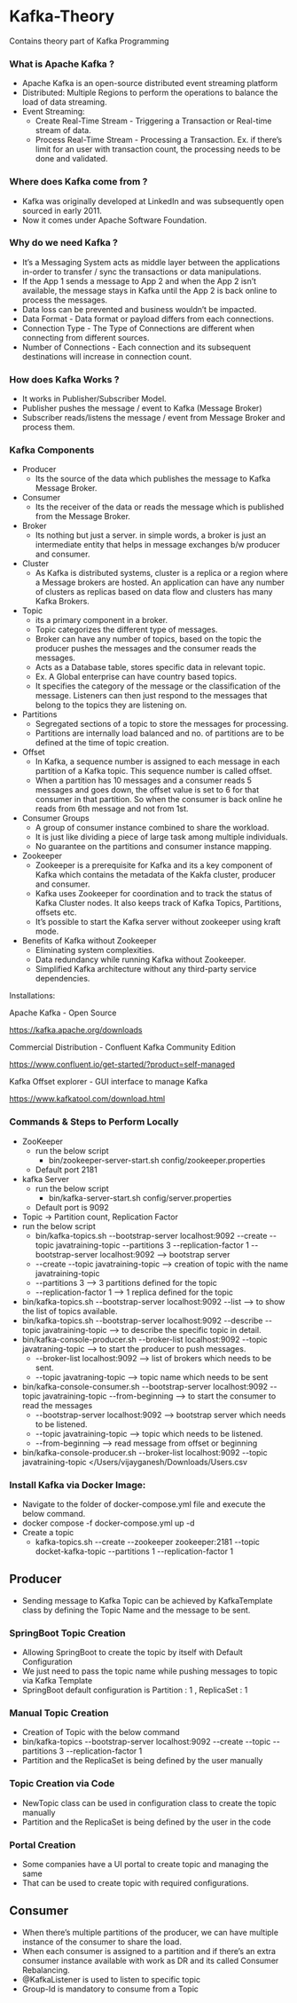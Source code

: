 # Kafka-Theory
Contains theory part of Kafka Programming

### What is Apache Kafka ?

- Apache Kafka is an open-source distributed event streaming platform
- Distributed: Multiple Regions to perform the operations to balance the load of data streaming.
- Event Streaming:
    - Create Real-Time Stream - Triggering a Transaction or Real-time stream of data.
    - Process Real-Time Stream - Processing a Transaction. Ex. if there’s limit for an user with transaction count, the processing needs to be done and validated.

### Where does Kafka come from ?

- Kafka was originally developed at LinkedIn and was subsequently open sourced in early 2011.
- Now it comes under Apache Software Foundation.

### Why do we need Kafka ?

- It’s a Messaging System acts as middle layer between the applications in-order to transfer / sync the transactions or data manipulations.
- If the App 1 sends a message to App 2 and when the App 2 isn’t available, the message stays in Kafka until the App 2 is back online to process the messages.
- Data loss can be prevented and business wouldn’t be impacted.
- Data Format - Data format or payload differs from each connections.
- Connection Type - The Type of Connections are different when connecting from different sources.
- Number of Connections - Each connection and its subsequent destinations will increase in connection count.

### How does Kafka Works ?

- It works in Publisher/Subscriber Model.
- Publisher pushes the message / event to Kafka (Message Broker)
- Subscriber reads/listens the message / event from Message Broker and process them.

### Kafka Components

- Producer
    - Its the source of the data which publishes the message to Kafka Message Broker.
- Consumer
    - Its the receiver of the data or reads the message which is published from the Message Broker.
- Broker
    - Its nothing but just a server. in simple words, a broker is just an intermediate entity that helps in message exchanges b/w producer and consumer.
- Cluster
    - As Kafka is distributed systems, cluster is a replica or a region where a Message brokers are hosted. An application can have any number of clusters as replicas based on data flow and clusters has many Kafka Brokers.
- Topic
    - its a primary component in a broker.
    - Topic categorizes the different type of messages.
    - Broker can have any number of topics, based on the topic the producer pushes the messages and the consumer reads the messages.
    - Acts as a Database table, stores specific data in relevant topic.
    - Ex. A Global enterprise can have country based topics.
    - It specifies the category of the message or the classification of the message. Listeners can then just respond to the messages that belong to the topics they are listening on.
- Partitions
    - Segregated sections of a topic to store the messages for processing.
    - Partitions are internally load balanced and no. of partitions are to be defined at the time of topic creation.
- Offset
    - In Kafka, a sequence number is assigned to each message in each partition of a Kafka topic. This sequence number is called offset.
    - When a partition has 10 messages and a consumer reads 5 messages and goes down, the offset value is set to 6 for that consumer in that partition. So when the consumer is back online he reads from 6th message and not from 1st.
- Consumer Groups
    - A group of consumer instance combined to share the workload.
    - It is just like dividing a piece of large task among multiple individuals.
    - No guarantee on the partitions and consumer instance mapping.
- Zookeeper
    - Zookeeper is a prerequisite for Kafka and its a key component of Kafka which contains the metadata of the Kakfa cluster, producer and consumer.
    - Kafka uses Zookeeper for coordination and to track the status of Kafka Cluster nodes. It also keeps track of Kafka Topics, Partitions, offsets etc.
    - It’s possible to start the Kafka server without zookeeper using kraft mode.
- Benefits of Kafka without Zookeeper
    - Eliminating system complexities.
    - Data redundancy while running Kafka without Zookeeper.
    - Simplified Kafka architecture without any third-party service dependencies.

Installations: 

Apache Kafka - Open Source

https://kafka.apache.org/downloads

Commercial Distribution - Confluent Kafka Community Edition

https://www.confluent.io/get-started/?product=self-managed

Kafka Offset explorer - GUI interface to manage Kafka

https://www.kafkatool.com/download.html

### Commands & Steps to Perform Locally

- ZooKeeper
    - run the below script
        - bin/zookeeper-server-start.sh config/zookeeper.properties
    - Default port 2181
- kafka Server
    - run the below script
        - bin/kafka-server-start.sh config/server.properties
    - Default port is 9092
- Topic → Partition count, Replication Factor
- run the below script
    - bin/kafka-topics.sh --bootstrap-server localhost:9092 --create --topic javatraining-topic --partitions 3 --replication-factor 1
    --bootstrap-server localhost:9092 —> bootstrap server
    - --create --topic javatraining-topic —> creation of topic with the name javatraining-topic
    - --partitions 3 —> 3 partitions defined for the topic
    - --replication-factor 1 —> 1 replica defined for the topic
- bin/kafka-topics.sh --bootstrap-server localhost:9092 --list —> to show the list of topics available.
- bin/kafka-topics.sh --bootstrap-server localhost:9092 --describe --topic javatraining-topic —> to describe the specific topic in detail.
- bin/kafka-console-producer.sh --broker-list localhost:9092 --topic javatraning-topic —> to start the producer to push messages.
    - --broker-list localhost:9092 —> list of brokers which needs to be sent.
    - --topic javatraning-topic —> topic name which needs to be sent
- bin/kafka-console-consumer.sh --bootstrap-server localhost:9092 --topic javatraining-topic --from-beginning —> to start the consumer to read the messages
    - --bootstrap-server localhost:9092 —> bootstrap server which needs to be listened.
    - --topic javatraining-topic —> topic which needs to be listened.
    - --from-beginning —> read message from offset or beginning
- bin/kafka-console-producer.sh --broker-list localhost:9092 --topic javatraining-topic </Users/vijayganesh/Downloads/Users.csv

### Install Kafka via Docker Image:

- Navigate to the folder of docker-compose.yml file and execute the below command.
- docker compose -f docker-compose.yml up -d
- Create a topic
    - kafka-topics.sh --create --zookeeper zookeeper:2181  --topic docket-kafka-topic --partitions 1 --replication-factor 1

## Producer

- Sending message to Kafka Topic can be achieved by KafkaTemplate class by defining the Topic Name and the message to be sent.

### SpringBoot Topic Creation

- Allowing SpringBoot to create the topic by itself with Default Configuration
- We just need to pass the topic name while pushing messages to topic via Kafka Template
- SpringBoot default configuration is Partition : 1 , ReplicaSet : 1

### Manual Topic Creation

- Creation of Topic with the below command
- bin/kafka-topics --bootstrap-server localhost:9092 --create --topic --partitions 3 --replication-factor 1
- Partition and the ReplicaSet is being defined by the user manually

### Topic Creation via Code

- NewTopic class can be used in configuration class to create the topic manually
- Partition and the ReplicaSet is being defined by the user in the code

### Portal Creation

- Some companies have a UI portal to create topic and managing the same
- That can be used to create topic with required configurations.

## Consumer

- When there’s multiple partitions of the producer, we can have multiple instance of the consumer to share the load.
- When each consumer is assigned to a partition and if there’s an extra consumer instance available with work as DR and its called Consumer Rebalancing.
- @KafkaListener is used to listen to specific topic
- Group-Id is mandatory to consume from a Topic